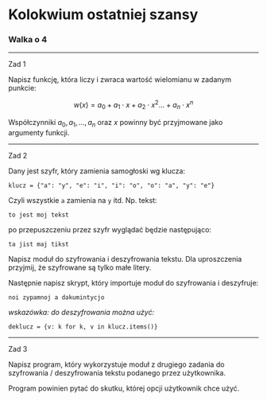 # Kolokwium ostatniej szansy
### Walka o 4

---

Zad 1

Napisz funkcję, która liczy i zwraca wartość wielomianu w zadanym punkcie:

$$w(x) = a_0 + a_1\cdot x + a_2\cdot x^2... + a_n\cdot x^n$$

Współczynniki $a_0, a_1, ..., a_n$ oraz $x$ powinny być przyjmowane jako argumenty funkcji.

---

Zad 2

Dany jest szyfr, który zamienia samogłoski wg klucza:

```
klucz = {"a": "y", "e": "i", "i": "o", "o": "a", "y": "e"}
```

Czyli wszystkie `a` zamienia na `y` itd. Np. tekst:

```
to jest moj tekst
```

po przepuszczeniu przez szyfr wyglądać będzie następująco:

```
ta jist maj tikst
```

Napisz moduł do szyfrowania i deszyfrowania tekstu. Dla uproszczenia przyjmij, że szyfrowane są tylko małe litery.

Następnie napisz skrypt, który importuje moduł do szyfrowania i deszyfruje:

```
noi zypamnoj a dakumintycjo
```

*wskazówka: do deszyfrowania można użyć:* 

`deklucz = {v: k for k, v in klucz.items()}`

---

Zad 3


Napisz program, który wykorzystuje moduł z drugiego zadania do szyfrowania / deszyfrowania tekstu podanego przez użytkownika.

Program powinien pytać do skutku, której opcji użytkownik chce użyć.
